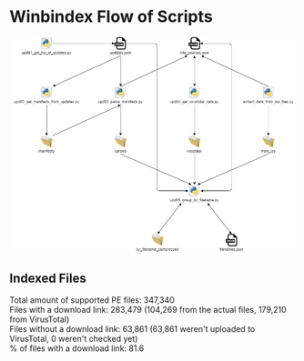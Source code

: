 # Winbindex Flow of Scripts

![winbindex-scripts-flow.png](winbindex-scripts-flow.png)

## Indexed Files

<!--FileStats-->
Total amount of supported PE files: 347,340  
Files with a download link: 283,479 (104,269 from the actual files, 179,210 from VirusTotal)  
Files without a download link: 63,861 (63,861 weren't uploaded to VirusTotal, 0 weren't checked yet)  
% of files with a download link: 81.6  
<!--/FileStats-->
